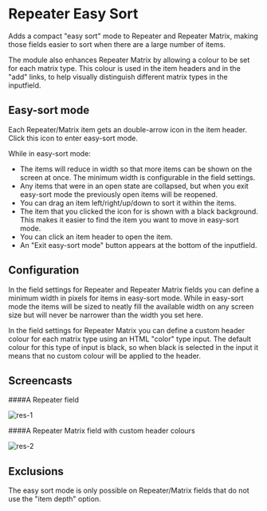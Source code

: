 # Repeater Easy Sort

Adds a compact "easy sort" mode to Repeater and Repeater Matrix, making those fields easier to sort when there are a large number of items.

The module also enhances Repeater Matrix by allowing a colour to be set for each matrix type. This colour is used in the item headers and in the "add" links, to help visually distinguish different matrix types in the inputfield.

## Easy-sort mode

Each Repeater/Matrix item gets an double-arrow icon in the item header. Click this icon to enter easy-sort mode.

While in easy-sort mode:
* The items will reduce in width so that more items can be shown on the screen at once. The minimum width is configurable in the field settings.
* Any items that were in an open state are collapsed, but when you exit easy-sort mode the previously open items will be reopened.
* You can drag an item left/right/up/down to sort it within the items. 
* The item that you clicked the icon for is shown with a black background. This makes it easier to find the item you want to move in easy-sort mode.
* You can click an item header to open the item.
* An "Exit easy-sort mode" button appears at the bottom of the inputfield.

## Configuration

In the field settings for Repeater and Repeater Matrix fields you can define a minimum width in pixels for items in easy-sort mode. While in easy-sort mode the items will be sized to neatly fill the available width on any screen size but will never be narrower than the width you set here.

In the field settings for Repeater Matrix you can define a custom header colour for each matrix type using an HTML "color" type input. The default colour for this type of input is black, so when black is selected in the input it means that no custom colour will be applied to the header.

## Screencasts

####A Repeater field

![res-1](https://user-images.githubusercontent.com/1538852/132089653-1e56cebe-411a-44c5-8a32-ce730634c9ed.gif)

####A Repeater Matrix field with custom header colours

![res-2](https://user-images.githubusercontent.com/1538852/132089655-01e02396-b095-455b-ba0c-dcd03dfcfccb.gif)

## Exclusions

The easy sort mode is only possible on Repeater/Matrix fields that do not use the "item depth" option.
